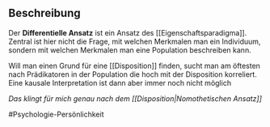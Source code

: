 ## Beschreibung
Der **Differentielle Ansatz** ist ein Ansatz des [[Eigenschaftsparadigma]]. Zentral ist hier nicht die Frage, mit welchen Merkmalen man ein Individuum, sondern mit welchen Merkmalen man eine Population beschreiben kann. 

Will man einen Grund für eine [[Disposition]] finden, sucht man am öftesten nach Prädikatoren in der Population die hoch mit der Disposition korreliert. Eine kausale Interpretation ist dann aber immer noch nicht möglich


*Das klingt für mich genau nach dem [[Disposition|Nomothetischen Ansatz]]*

#Psychologie-Persönlichkeit 